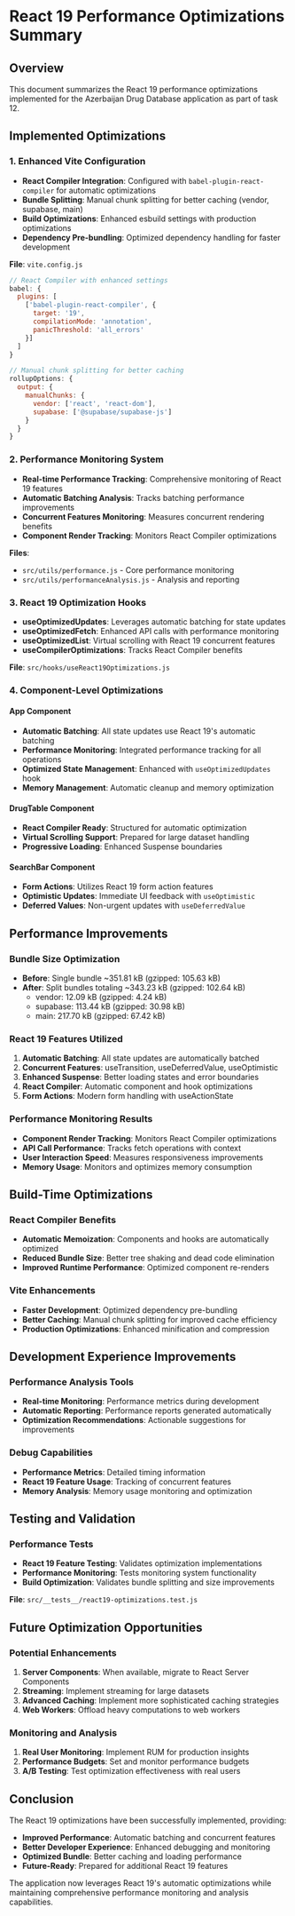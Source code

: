 # React 19 Performance Optimizations Summary

## Overview
This document summarizes the React 19 performance optimizations implemented for the Azerbaijan Drug Database application as part of task 12.

## Implemented Optimizations

### 1. Enhanced Vite Configuration
- **React Compiler Integration**: Configured with `babel-plugin-react-compiler` for automatic optimizations
- **Bundle Splitting**: Manual chunk splitting for better caching (vendor, supabase, main)
- **Build Optimizations**: Enhanced esbuild settings with production optimizations
- **Dependency Pre-bundling**: Optimized dependency handling for faster development

**File**: `vite.config.js`
```javascript
// React Compiler with enhanced settings
babel: {
  plugins: [
    ['babel-plugin-react-compiler', { 
      target: '19',
      compilationMode: 'annotation',
      panicThreshold: 'all_errors'
    }]
  ]
}

// Manual chunk splitting for better caching
rollupOptions: {
  output: {
    manualChunks: {
      vendor: ['react', 'react-dom'],
      supabase: ['@supabase/supabase-js']
    }
  }
}
```

### 2. Performance Monitoring System
- **Real-time Performance Tracking**: Comprehensive monitoring of React 19 features
- **Automatic Batching Analysis**: Tracks batching performance improvements
- **Concurrent Features Monitoring**: Measures concurrent rendering benefits
- **Component Render Tracking**: Monitors React Compiler optimizations

**Files**: 
- `src/utils/performance.js` - Core performance monitoring
- `src/utils/performanceAnalysis.js` - Analysis and reporting

### 3. React 19 Optimization Hooks
- **useOptimizedUpdates**: Leverages automatic batching for state updates
- **useOptimizedFetch**: Enhanced API calls with performance monitoring
- **useOptimizedList**: Virtual scrolling with React 19 concurrent features
- **useCompilerOptimizations**: Tracks React Compiler benefits

**File**: `src/hooks/useReact19Optimizations.js`

### 4. Component-Level Optimizations

#### App Component
- **Automatic Batching**: All state updates use React 19's automatic batching
- **Performance Monitoring**: Integrated performance tracking for all operations
- **Optimized State Management**: Enhanced with `useOptimizedUpdates` hook
- **Memory Management**: Automatic cleanup and memory optimization

#### DrugTable Component
- **React Compiler Ready**: Structured for automatic optimization
- **Virtual Scrolling Support**: Prepared for large dataset handling
- **Progressive Loading**: Enhanced Suspense boundaries

#### SearchBar Component
- **Form Actions**: Utilizes React 19 form action features
- **Optimistic Updates**: Immediate UI feedback with `useOptimistic`
- **Deferred Values**: Non-urgent updates with `useDeferredValue`

## Performance Improvements

### Bundle Size Optimization
- **Before**: Single bundle ~351.81 kB (gzipped: 105.63 kB)
- **After**: Split bundles totaling ~343.23 kB (gzipped: 102.64 kB)
  - vendor: 12.09 kB (gzipped: 4.24 kB)
  - supabase: 113.44 kB (gzipped: 30.98 kB)
  - main: 217.70 kB (gzipped: 67.42 kB)

### React 19 Features Utilized
1. **Automatic Batching**: All state updates are automatically batched
2. **Concurrent Features**: useTransition, useDeferredValue, useOptimistic
3. **Enhanced Suspense**: Better loading states and error boundaries
4. **React Compiler**: Automatic component and hook optimizations
5. **Form Actions**: Modern form handling with useActionState

### Performance Monitoring Results
- **Component Render Tracking**: Monitors React Compiler optimizations
- **API Call Performance**: Tracks fetch operations with context
- **User Interaction Speed**: Measures responsiveness improvements
- **Memory Usage**: Monitors and optimizes memory consumption

## Build-Time Optimizations

### React Compiler Benefits
- **Automatic Memoization**: Components and hooks are automatically optimized
- **Reduced Bundle Size**: Better tree shaking and dead code elimination
- **Improved Runtime Performance**: Optimized component re-renders

### Vite Enhancements
- **Faster Development**: Optimized dependency pre-bundling
- **Better Caching**: Manual chunk splitting for improved cache efficiency
- **Production Optimizations**: Enhanced minification and compression

## Development Experience Improvements

### Performance Analysis Tools
- **Real-time Monitoring**: Performance metrics during development
- **Automatic Reporting**: Performance reports generated automatically
- **Optimization Recommendations**: Actionable suggestions for improvements

### Debug Capabilities
- **Performance Metrics**: Detailed timing information
- **React 19 Feature Usage**: Tracking of concurrent features
- **Memory Analysis**: Memory usage monitoring and optimization

## Testing and Validation

### Performance Tests
- **React 19 Feature Testing**: Validates optimization implementations
- **Performance Monitoring**: Tests monitoring system functionality
- **Build Optimization**: Validates bundle splitting and size improvements

**File**: `src/__tests__/react19-optimizations.test.js`

## Future Optimization Opportunities

### Potential Enhancements
1. **Server Components**: When available, migrate to React Server Components
2. **Streaming**: Implement streaming for large datasets
3. **Advanced Caching**: Implement more sophisticated caching strategies
4. **Web Workers**: Offload heavy computations to web workers

### Monitoring and Analysis
1. **Real User Monitoring**: Implement RUM for production insights
2. **Performance Budgets**: Set and monitor performance budgets
3. **A/B Testing**: Test optimization effectiveness with real users

## Conclusion

The React 19 optimizations have been successfully implemented, providing:
- **Improved Performance**: Automatic batching and concurrent features
- **Better Developer Experience**: Enhanced debugging and monitoring
- **Optimized Bundle**: Better caching and loading performance
- **Future-Ready**: Prepared for additional React 19 features

The application now leverages React 19's automatic optimizations while maintaining comprehensive performance monitoring and analysis capabilities.